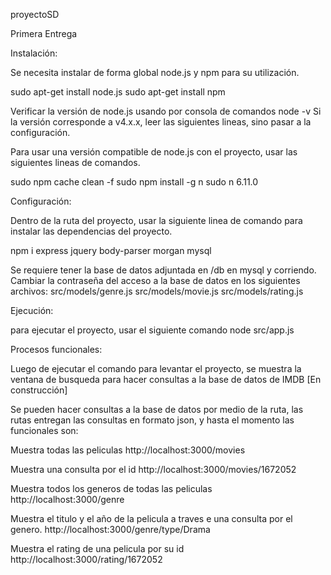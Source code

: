 proyectoSD

Primera Entrega

Instalación:

Se necesita instalar de forma global node.js y npm para su utilización.

sudo apt-get install node.js
sudo apt-get install npm

Verificar la versión de node.js usando por consola de comandos node -v
Si la versión corresponde a v4.x.x, leer las siguientes lineas, sino pasar a la configuración.

Para usar una versión compatible de node.js con el proyecto, usar las siguientes lineas de comandos.

sudo npm cache clean -f
sudo npm install -g n
sudo n 6.11.0

Configuración:

Dentro de la ruta del proyecto, usar la siguiente linea de comando
para instalar las dependencias del proyecto.

npm i express jquery body-parser morgan mysql

Se requiere tener la base de datos adjuntada en /db en mysql y corriendo.
Cambiar la contraseña del acceso a la base de datos en los siguientes archivos:
src/models/genre.js
src/models/movie.js
src/models/rating.js

Ejecución:

para ejecutar el proyecto, usar el siguiente comando
node src/app.js

Procesos funcionales:

Luego de ejecutar el comando para levantar el proyecto, se muestra la ventana de busqueda 
para hacer consultas a la base de datos de IMDB [En construcción]

Se pueden hacer consultas a la base de datos por medio de la ruta, las rutas entregan 
las consultas en formato json, y hasta el momento las funcionales son:

Muestra todas las peliculas
http://localhost:3000/movies

Muestra una consulta por el id
http://localhost:3000/movies/1672052

Muestra todos los generos de todas las peliculas
http://localhost:3000/genre

Muestra el titulo y el año de la pelicula a traves e una consulta por el genero.
http://localhost:3000/genre/type/Drama

Muestra el rating de una pelicula por su id
http://localhost:3000/rating/1672052

